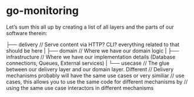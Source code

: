 # go-monitoring

Let’s sum this all up by creating a list of all layers and the parts of our software therein:

├── delivery            // Serve content via HTTP? CLI? everything related to that should be here
|
├── domain              // Where we have our domain logic
|
├── infrastructure      // Where we have our implementation details (Database connections, Queues, External services)
|
└── usecase             // The glue between our delivery layer and our domain layer. Different
                        // Delivery mechanisms probably will have the same use cases or very similiar
                        // use cases, this allows you to use the same code for different mechanisms by
                        // using the same use case interactors in different mechanisms
